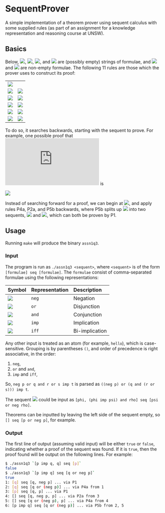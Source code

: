 # SequentProver

A simple implementation of a theorem prover using sequent calculus with some supplied rules (as part of an assignment for a knowledge representation and reasoning course at UNSW).

## Basics

Below, ![](http://mathurl.com/render.cgi?%5Cpi), ![](http://mathurl.com/render.cgi?%5Crho), ![](http://mathurl.com/render.cgi?%5Clambda), and ![](http://mathurl.com/render.cgi?%5Czeta) are (possibly empty) strings of formulae, and ![](http://mathurl.com/render.cgi?%5Cphi) and ![](http://mathurl.com/render.cgi?%5Cpsi) are non-empty formulae. The following 11 rules are those which the prover uses to construct its proof:
<table>
  <tr>
    <td><img src="http://mathurl.com/render.cgi?%5Cbegin%7Barray%7D%7Bc%7D%5Csquare%20%5C%5C%5Chline%20%5Cpi%2C%20%5Cphi%2C%20%5Crho%20%5Cvdash%20%5Clambda%2C%20%5Cphi%2C%20%5Czeta%5Cend%7Barray%7D%20%5C%3B%20%28P1%29" /></td>
    <td></td>
  </tr>
  <tr>
    <td><img src="http://mathurl.com/render.cgi?%5Cbegin%7Barray%7D%7Bc%7D%5Cpi%2C%20%5Cphi%2C%20%5Crho%20%5Cvdash%20%5Clambda%2C%20%5Czeta%20%5C%5C%5Chline%20%5Cpi%2C%20%5Crho%20%5Cvdash%20%5Clambda%2C%20%5Cneg%20%5Cphi%2C%20%5Czeta%5Cend%7Barray%7D%20%5C%3B%20%28P2a%29" /></td>
    <td><img src="http://mathurl.com/render.cgi?%5Cbegin%7Barray%7D%7Bc%7D%5Cpi%2C%20%5Crho%20%5Cvdash%20%5Clambda%2C%20%5Cphi%2C%20%5Czeta%20%5C%5C%5Chline%20%5Cpi%2C%20%5Cneg%20%5Cphi%2C%20%5Crho%20%5Cvdash%20%5Clambda%2C%20%5Czeta%5Cend%7Barray%7D%20%5C%3B%20%28P2b%29" /></td>
  </tr>
  <tr>
    <td><img src="http://mathurl.com/render.cgi?%5Cbegin%7Barray%7D%7Bc%7D%5Cpi%20%5Cvdash%20%5Crho%2C%20%5Cphi%2C%20%5Clambda%3B%20%5C%3B%20%5Cpi%20%5Cvdash%20%5Crho%2C%20%5Cpsi%2C%20%5Clambda%20%5C%5C%5Chline%20%5Cpi%20%5Cvdash%20%5Crho%2C%20%5Cphi%20%5Cwedge%20%5Cpsi%2C%20%5Clambda%5Cend%7Barray%7D%20%5C%3B%20%28P3a%29" /></td>
    <td><img src="http://mathurl.com/render.cgi?%5Cbegin%7Barray%7D%7Bc%7D%5Cpi%2C%20%5Cphi%2C%20%5Cpsi%2C%20%5Crho%20%5Cvdash%20%5Clambda%20%5C%5C%5Chline%20%5Cpi%2C%20%5Cphi%20%5Cwedge%20%5Cpsi%2C%20%5Crho%20%5Cvdash%20%5Clambda%5Cend%7Barray%7D%20%5C%3B%20%28P3b%29" /></td>
  </tr>
  <tr>
    <td><img src="http://mathurl.com/render.cgi?%5Cbegin%7Barray%7D%7Bc%7D%5Cpi%20%5Cvdash%20%5Crho%2C%20%5Cphi%2C%20%5Cpsi%2C%20%5Clambda%20%5C%5C%5Chline%20%5Cpi%20%5Cvdash%20%5Crho%2C%20%5Cphi%20%5Cvee%20%5Cpsi%2C%20%5Clambda%5Cend%7Barray%7D%20%5C%3B%20%28P4a%29" /></td>
    <td><img src="http://mathurl.com/render.cgi?%5Cbegin%7Barray%7D%7Bc%7D%5Cpi%2C%20%5Cphi%2C%20%5Crho%20%5Cvdash%20%5Clambda%3B%20%5C%3B%20%5Cpi%2C%20%5Cpsi%2C%20%5Crho%20%5Cvdash%20%5Clambda%20%5C%5C%5Chline%20%5Cpi%2C%20%5Cphi%20%5Cvee%20%5Cpsi%2C%20%5Crho%20%5Cvdash%20%5Clambda%5Cend%7Barray%7D%20%5C%3B%20%28P4b%29" /></td>
  </tr>
  <tr>
    <td><img src="http://mathurl.com/render.cgi?%5Cbegin%7Barray%7D%7Bc%7D%5Cpi%2C%20%5Cphi%2C%20%5Crho%20%5Cvdash%20%5Clambda%2C%20%5Cpsi%2C%20%5Czeta%20%5C%5C%5Chline%20%5Cpi%2C%20%5Crho%20%5Cvdash%20%5Clambda%2C%20%5Cphi%20%5Cto%20%5Cpsi%2C%20%5Czeta%5Cend%7Barray%7D%20%5C%3B%20%28P5a%29" /></td>
    <td><img src="http://mathurl.com/render.cgi?%5Cbegin%7Barray%7D%7Bc%7D%5Cpi%2C%20%5Cphi%2C%20%5Crho%20%5Cvdash%20%5Clambda%2C%20%5Czeta%3B%20%5C%3B%20%5Cpi%2C%20%5Crho%20%5Cvdash%20%5Clambda%2C%20%5Cpsi%2C%20%5Czeta%20%5C%5C%5Chline%20%5Cpi%2C%20%5Cpsi%20%5Cto%20%5Cphi%2C%20%5Crho%20%5Cvdash%20%5Clambda%2C%20%5Czeta%5Cend%7Barray%7D%20%5C%3B%20%28P5b%29" /></td>
  </tr>
  <tr>
    <td><img src="http://mathurl.com/render.cgi?%5Cbegin%7Barray%7D%7Bc%7D%5Cpi%2C%20%5Cphi%2C%20%5Crho%20%5Cvdash%20%5Clambda%2C%20%5Cpsi%2C%20%5Czeta%3B%20%5C%3B%20%5Cpi%2C%20%5Cpsi%2C%20%5Crho%20%5Cvdash%20%5Clambda%2C%20%5Cphi%2C%20%5Czeta%20%5C%5C%5Chline%20%5Cpi%2C%20%5Crho%20%5Cvdash%20%5Clambda%2C%20%5Cphi%20%5Cleftrightarrow%20%5Cpsi%2C%20%5Czeta%5Cend%7Barray%7D%20%5C%3B%20%28P6a%29" /></td>
    <td><img src="http://mathurl.com/render.cgi?%5Cbegin%7Barray%7D%7Bc%7D%5Cpi%2C%20%5Cphi%2C%20%5Cpsi%2C%20%5Crho%20%5Cvdash%20%5Clambda%2C%20%5Czeta%3B%20%5C%3B%20%5Cpi%2C%20%5Crho%20%5Cvdash%20%5Clambda%2C%20%5Cphi%2C%20%5Cpsi%2C%20%5Czeta%20%5C%5C%5Chline%20%5Cpi%2C%20%5Cphi%20%5Cleftrightarrow%20%5Cpsi%2C%20%5Crho%20%5Cvdash%20%5Clambda%2C%20%5Czeta%5Cend%7Barray%7D%20%5C%3B%20%28P6b%29" /></td>
  </tr>
</table>

To do so, it searches backwards, starting with the sequent to prove. For example, one possible proof that ![](https://latex.codecogs.com/gif.latex?%5Cpsi%20%5Cto%20%5Cphi%20%5Cvdash%20%5Cphi%20%5Cvee%20%5Cneg%20%5Cpsi) is

![](http://mathurl.com/render.cgi?%5Cbegin%7Barray%7D%7Bc@%7B%7E%7Dl@%7B%5Cquad%7Dl%7D%5Cphi%2C%20%5Cpsi%20%5Cvdash%20%5Cphi%3B%20%5C%3B%20%5Cpsi%20%5Cvdash%20%5Cphi%2C%20%5Cpsi%20%26%26%20%28P1%3B%20P1%29%5C%5C%5Ccline%7B1-1%7D%20%5Cpsi%20%5Cto%20%5Cphi%2C%20%5Cpsi%20%5Cvdash%20%5Cphi%20%26%26%20%28P5b%29%20%5C%5C%5Ccline%7B1-1%7D%20%5Cpsi%20%5Cto%20%5Cphi%20%5Cvdash%20%5Cphi%2C%20%5Cneg%20%5Cpsi%20%26%26%20%28P2a%29%20%5C%5C%5Ccline%7B1-1%7D%20%5Cpsi%20%5Cto%20%5Cphi%20%5Cvdash%20%5Cphi%20%5Cvee%20%5Cneg%20%5Cpsi%20%26%26%20%28P4a%29%20%5Cend%7Barray%7D)

Instead of searching forward for a proof, we can begin at ![](http://mathurl.com/render.cgi?%5Cpsi%20%5Cto%20%5Cphi%20%5Cvdash%20%5Cphi%20%5Cvee%20%5Cneg%20%5Cpsi), and apply rules P4a, P2a, and P5b backwards, where P5b splits up ![](http://mathurl.com/render.cgi?%5Cpsi%20%5Cto%20%5Cphi%2C%20%5Cpsi%20%5Cvdash%20%5Cphi) into two sequents, ![](http://mathurl.com/render.cgi?%5Cphi%2C%20%5Cpsi%20%5Cvdash%20%5Cphi) and ![](http://mathurl.com/render.cgi?%5Cpsi%20%5Cvdash%20%5Cphi%2C%20%5Cpsi), which can both be proven by P1.

## Usage

Running `make` will produce the binary `assn1q3`.

### Input

The program is run as `./assn1q3 <sequent>`, where `<sequent>` is of the form `[formulae] seq [formulae]`. The `formulae` consist of comma-separated formulae using the following representations:

| Symbol | Representation | Description |
| :--- | :--- | :--- |
| ![](http://mathurl.com/render.cgi?%5Cneg) | `neg` | Negation |
| ![](http://mathurl.com/render.cgi?%5Cvee) | `or` | Disjunction |
| ![](http://mathurl.com/render.cgi?%5Cwedge) | `and` | Conjunction |
| ![](http://mathurl.com/render.cgi?%5Cto) | `imp` | Implication |
| ![](http://mathurl.com/render.cgi?%5Cleftrightarrow) | `iff` | Bi-implication |

Any other input is treated as an atom (for example, `hello`), which is case-sensitive. Grouping is by parentheses `()`, and order of precedence is right associative, in the order:

1. `neg`,
2. `or` and `and`,
3. `imp` and `iff`,

So, `neg p or q and r or s imp t` is parsed as `((neg p) or (q and (r or s))) imp t`.

The sequent ![](http://mathurl.com/render.cgi?%5Cphi%2C%20%28%5Cphi%20%5Cto%20%5Cpsi%29%20%5Cwedge%20%5Crho%20%5Cvdash%20%5Cpsi%20%5Cvee%20%5Cneg%20%5Crho) could be input as `[phi, (phi imp psi) and rho] seq [psi or neg rho]`.

Theorems can be inputted by leaving the left side of the sequent empty, so `[] seq [p or neg p]`, for example.

### Output

The first line of output (assuming valid input) will be either `true` or `false`, indicating whether a proof of the sequent was found. If it is `true`, then the proof found will be output on the following lines. For example:
```sh
$ ./assn1q3 `[p imp q, q] seq [p]`
false
$ ./assn1q3 `[p imp q] seq [q or neg p]`
true
1: [q] seq [q, neg p] ... via P1
2: [q] seq [q or (neg p)] ... via P4a from 1
3: [p] seq [q, p] ... via P1
4: [] seq [q, neg p, p] ... via P2a from 3
5: [] seq [q or (neg p), p] ... via P4a from 4
6: [p imp q] seq [q or (neg p)] ... via P5b from 2, 5  
```
